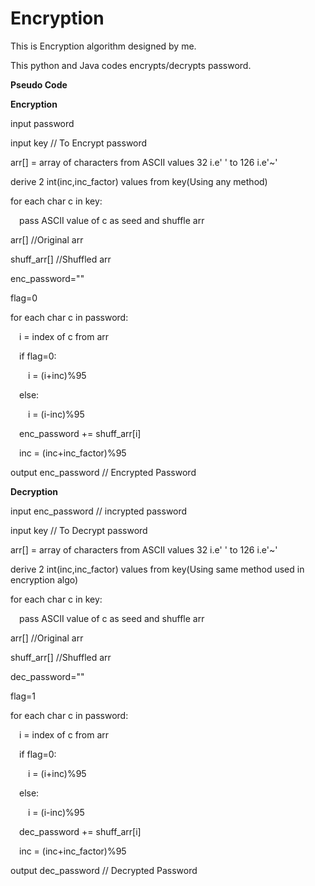 # Encryption
This is Encryption algorithm designed by me. 

This python and Java codes encrypts/decrypts password.

<b>Pseudo Code</b>


<b>Encryption</b>


input password

input key // To Encrypt password

arr[] = array of characters from ASCII values 32 i.e' ' to 126 i.e'~'

derive 2 int(inc,inc_factor) values from key(Using any method)

for each char c in key:

&emsp;pass ASCII value of c as seed and shuffle arr
	
arr[] //Original arr

shuff_arr[] //Shuffled arr

enc_password=""

flag=0

for each char c in password:

&emsp;i = index of c from arr
  
&emsp;if flag=0:
  
&emsp;&emsp;i = (i+inc)%95
    
&emsp;else:
  
&emsp;&emsp;i = (i-inc)%95
    
&emsp;enc_password += shuff_arr[i]
  
&emsp;inc = (inc+inc_factor)%95

output enc_password // Encrypted Password


<b>Decryption</b>

input enc_password // incrypted password

input key // To Decrypt password

arr[] = array of characters from ASCII values 32 i.e' ' to 126 i.e'~'

derive 2 int(inc,inc_factor) values from key(Using same method used in encryption algo)

for each char c in key:

&emsp;pass ASCII value of c as seed and shuffle arr
	
arr[] //Original arr

shuff_arr[] //Shuffled arr

dec_password=""

flag=1

for each char c in password:

&emsp;i = index of c from arr
  
&emsp;if flag=0:
  
&emsp;&emsp;i = (i+inc)%95
    
&emsp;else:
  
&emsp;&emsp;i = (i-inc)%95
    
&emsp;dec_password += shuff_arr[i]
  
&emsp;inc = (inc+inc_factor)%95

output dec_password // Decrypted Password
